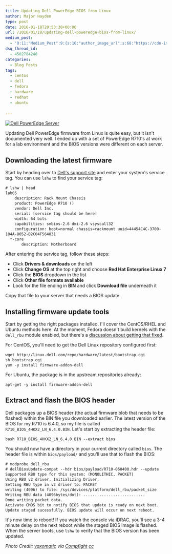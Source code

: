 ```yaml
---
title: Updating Dell PowerEdge BIOS from Linux
author: Major Hayden
type: post
date: 2016-01-18T20:53:38+00:00
url: /2016/01/18/updating-dell-poweredge-bios-from-linux/
medium_post:
  - 'O:11:"Medium_Post":9:{s:16:"author_image_url";s:68:"https://cdn-images-1.medium.com/fit/c/200/200/0*0oSauxLPsThabN5E.jpg";s:10:"author_url";s:31:"https://medium.com/@majorhayden";s:10:"cross_link";s:3:"yes";s:2:"id";s:12:"6c534896241f";s:21:"follower_notification";s:3:"yes";s:7:"license";s:11:"cc-40-by-sa";s:14:"publication_id";s:2:"-1";s:6:"status";s:6:"public";s:3:"url";s:84:"https://medium.com/@majorhayden/updating-dell-poweredge-bios-from-linux-6c534896241f";}'
dsq_thread_id:
  - 4502784248
categories:
  - Blog Posts
tags:
  - centos
  - dell
  - fedora
  - hardware
  - redhat
  - ubuntu

---
```

<a href="/wp-content/uploads/2016/01/2466171910_7d18907322_o-e1453148385165.jpg" rel="attachment wp-att-6031"><img src="/wp-content/uploads/2016/01/2466171910_7d18907322_o-e1453148385165.jpg" alt="Dell PowerEdge Server" width="3850" height="999" class="size-full wp-image-6031" srcset="/wp-content/uploads/2016/01/2466171910_7d18907322_o-e1453148385165.jpg 3850w, /wp-content/uploads/2016/01/2466171910_7d18907322_o-e1453148385165-300x78.jpg 300w, /wp-content/uploads/2016/01/2466171910_7d18907322_o-e1453148385165-768x199.jpg 768w, /wp-content/uploads/2016/01/2466171910_7d18907322_o-e1453148385165-1024x266.jpg 1024w" sizes="(max-width: 3850px) 100vw, 3850px" /></a>

Updating Dell PowerEdge firmware from Linux is quite easy, but it isn't documented very well. I ended up with a set of PowerEdge R710's at work for a lab environment and the BIOS versions were different on each server.

## Downloading the latest firmware

Start by heading over to [Dell's support site][1] and enter your system's service tag. You can use `lshw` to find your service tag:

```
# lshw | head
lab05
    description: Rack Mount Chassis
    product: PowerEdge R710 ()
    vendor: Dell Inc.
    serial: [service tag should be here]
    width: 64 bits
    capabilities: smbios-2.6 dmi-2.6 vsyscall32
    configuration: boot=normal chassis=rackmount uuid=44454C4C-3700-104A-8052-B2C04F564831
  *-core
       description: Motherboard
```


After entering the service tag, follow these steps:

  * Click **Drivers & downloads** on the left
  * Click **Change OS** at the top right and choose **Red Hat Enterprise Linux 7**
  * Click the **BIOS** dropdown in the list
  * Click **Other file formats available**
  * Look for the file ending in **BIN** and click **Download file** underneath it

Copy that file to your server that needs a BIOS update.

## Installing firmware update tools

Start by getting the right packages installed. I'll cover the CentOS/RHEL and Ubuntu methods here. At the moment, Fedora doesn't build kernels with the `dell_rbu` module enabled, but there's a [discussion about getting that fixed][2].

For CentOS, you'll need to get the Dell Linux repository configured first:

```
wget http://linux.dell.com/repo/hardware/latest/bootstrap.cgi
sh bootstrap.cgi
yum -y install firmware-addon-dell
```


For Ubuntu, the package is in the upstream repositories already:

```
apt-get -y install firmware-addon-dell
```


## Extract and flash the BIOS header

Dell packages up a BIOS header (the actual firmware blob that needs to be flashed) within the BIN file you downloaded earlier. The latest version of the BIOS for my R710 is 6.4.0, so my file is called `R710_BIOS_4HKX2_LN_6.4.0.BIN`. Let's start by extracting the header file:

```
bash R710_BIOS_4HKX2_LN_6.4.0.BIN --extract bios
```


You should now have a directory in your current directory called `bios`. The header file is within `bios/payload/` and you'll use that to flash the BIOS:

```
# modprobe dell_rbu
# dellBiosUpdate-compat --hdr bios/payload/R710-060400.hdr --update
Supported RBU type for this system: (MONOLITHIC, PACKET)
Using RBU v2 driver. Initializing Driver.
Setting RBU type in v2 driver to: PACKET
writing (4096) to file: /sys/devices/platform/dell_rbu/packet_size
Writing RBU data (4096bytes/dot): ...........................
Done writing packet data.
Activate CMOS bit to notify BIOS that update is ready on next boot.
Update staged sucessfully. BIOS update will occur on next reboot.
```


It's now time to reboot! If you watch the console via iDRAC, you'll see a 3-4 minute delay on the next reboot while the staged BIOS image is flashed. When the server boots, use `lshw` to verify that the BIOS version has been updated.

_Photo Credit: [vaxomatic][3] via [Compfight][4] [cc][5]_

 [1]: http://support.dell.com/
 [2]: https://lists.fedoraproject.org/archives/list/kernel@lists.fedoraproject.org/thread/L623WBK7HAAQWD5FG2MFBD7SIGNGXXVJ/
 [3]: https://www.flickr.com/photos/21881956@N05/2466171910/
 [4]: http://compfight.com
 [5]: https://creativecommons.org/licenses/by/2.0/
